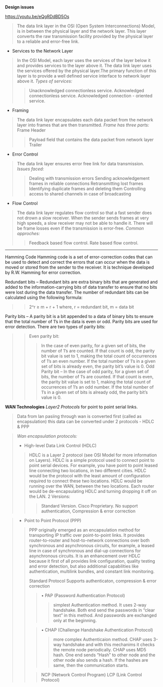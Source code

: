 **Design issues**

https://youtu.be/eQgRDdBD5Os

>The data link layer in the OSI (Open System Interconnections) Model, is in between the physical layer and the network layer. This layer converts the raw transmission facility provided by the physical layer to a reliable and error-free link.

* Services to the Network Layer
>In the OSI Model, each layer uses the services of the layer below it and provides services to the layer above it. The data link layer uses the services offered by the physical layer.The primary function of this layer is to provide a well defined service interface to network layer above it.
>*Types of services:*
>>Unacknowledged connectionless service.
>>Acknowledged connectionless service.
>>Acknowledged connection - oriented service.

* Framing
>The data link layer encapsulates each data packet from the network layer into frames that are then transmitted.
>*Frame has three parts:*
>Frame Header
>>Payload field that contains the data packet from network layer
>>Trailer

* Error Control
>The data link layer ensures error free link for data transmission.
>*Issues faced:*
>>Dealing with transmission errors
>>Sending acknowledgement frames in reliable connections
>>Retransmitting lost frames
>>Identifying duplicate frames and deleting them
>>Controlling access to shared channels in case of broadcasting

* Flow Control
>The data link layer regulates flow control so that a fast sender does not drown a slow receiver. When the sender sends frames at very high speeds, a slow receiver may not be able to handle it.
>There will be frame losses even if the transmission is error-free.
>*Common approches:*
>>Feedback based flow control.
>>Rate based flow control.
---
Hamming Code
Hamming code is a set of error-correction codes that can be used to detect and correct the errors that can occur when the data is moved or stored from the sender to the receiver. It is technique developed by R.W. Hamming for error correction.

Redundant bits –
Redundant bits are extra binary bits that are generated and added to the information-carrying bits of data transfer to ensure that no bits were lost during the data transfer.
The number of redundant bits can be calculated using the following formula:
>>2^r ≥ m + r + 1 
>>where, r = redundant bit, m = data bit


Parity bits –
A parity bit is a bit appended to a data of binary bits to ensure that the total number of 1’s in the data is even or odd. Parity bits are used for error detection. There are two types of parity bits:
>>Even parity bit:
>>>In the case of even parity, for a given set of bits, the number of 1’s are counted. If that count is odd, the parity bit value is set to 1, making the total count of occurrences of 1’s an even number. If the total number of 1’s in a given set of bits is already even, the parity bit’s value is 0.
>>Odd Parity bit –
>>>In the case of odd parity, for a given set of bits, the number of 1’s are counted. If that count is even, the parity bit value is set to 1, making the total count of occurrences of 1’s an odd number. If the total number of 1’s in a given set of bits is already odd, the parity bit’s value is 0.































**WAN Technologies**
*Layer2 Protocols* for point to point serial links.
>Data from lan pasiing through wan is converted first (called as encapsulation) this data can be converted under 2 protocols - HDLC & PPP 

>*Wan encapsulation protocols:*
>* High-level Data Link Control (HDLC)
>>HDLC is a Layer 2 protocol (see OSI Model for more information on Layers). HDLC is a simple protocol used to connect point to point serial devices. For example, you have point to point leased line connecting two locations, in two different cities. HDLC would be the protocol with the least amount of configuration required to connect these two locations. HDLC would be running over the WAN, between the two locations. Each router would be de-encapsulating HDLC and turning dropping it off on the LAN.
>>2 Versions:
>>>Standard Version.
>>>Cisco Proprietary.
>>No support authentication, Compression & error correction


>* Point to Point Protocol (PPP)
>>PPP originally emerged as an encapsulation method for transporting IP traffic over point-to-point links. It provides router-to-router and host-to-network connections over both synchronous and asynchronous circuits, for example, a leased line in case of synchronous and dial-up connections for asynchronous circuits. It is an enhancement over HDLC because it first of all provides link configuration, quality testing and error detection, but also additional capabilities like authentication, multilink bundles, and constant link monitoring.
>>
>>Standard Protocol
>>Supports authenticaton, compression & error correction
>>>• PAP (Password Authentication Protocol)
>>>>simplest Authentication method. It uses 2-way handshake. Both end send the passwords in “clear text” in this method. And passwords are exchanged only at the beginning.
>>
>>>• CHAP (Challenge Handshake Authentication Protocol)
>>>>more complex Authenticaion method. CHAP uses 3-way handshake and with this mechanims it checks the remote node periodically. CHAP uses MD5 hash. One end sends “Hash” to other node and the other node also sends a hash. If the hashes are same, then the communication starts.
>>
>>>NCP (Network Control Program)
>>>LCP (Link Control Protocol)
